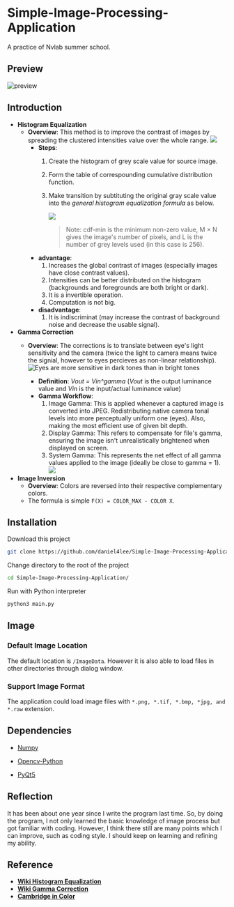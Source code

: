 # Simple-Image-Processing-Application

A practice of Nvlab summer school.

## Preview

![preview](https://i.imgur.com/eF12fsF.gif)

## Introduction

* __Histogram Equalization__
  * __Overview__: This method is to improve the contrast of images by spreading the clustered intensities value over the whole range.
    ![](https://i.imgur.com/FMpJXSm.png)
    * __Steps__:
        1. Create the histogram of grey scale value for source image.
        2. Form the table of correspounding cumulative distribution function.
        3. Make transition by subtituting the original gray scale value into the *general histogram equalization formula* as below.

            ![](https://i.imgur.com/uAKEVap.png)
             > Note: cdf-min is the minimum non-zero value, M × N gives the image's number of pixels, and L is the number of grey levels used (in this case is 256).
    * __advantage__:
        1. Increases the global contrast of images (especially images have close contrast values).
        2. Intensities can be better distributed on the histogram (backgrounds and foregrounds are both bright or dark).
        3. It is a invertible operation.
        4. Computation is not big.
    * __disadvantage__:
        1. It is indiscriminat (may increase the contrast of background noise and decrease the usable signal).
* __Gamma Correction__
  * __Overview__: The corrections is to translate between eye's light sensitivity and the camera (twice the light to camera means twice the signial, however to eyes percieves as non-linear relationship).
    ![Eyes are more sensitive in dark tones than in bright tones](https://i.imgur.com/B5ubC1p.png=200x200)

    * __Definition__: *Vout = Vin^gamma* (*Vout* is the output luminance value and *Vin* is the input/actual luminance value)
    * __Gamma Workflow__:
        1. Image Gamma: This is applied whenever a captured image is converted into JPEG. Redistributing native camera tonal levels into more perceptually uniform one (eyes). Also, making the most efficient use of given bit depth.
        2. Display Gamma: This refers to compensate for file's gamma, ensuring the image isn't unrealistically brightened when displayed on screen.
        3. System Gamma: This represents the net effect of all gamma values applied to the image (ideally be close to gamma = 1).
        ![](https://i.imgur.com/UmyDFGD.png)
* __Image Inversion__
  * __Overview__: Colors are reversed into their respective complementary colors.
  * The formula is simple `F(X) = COLOR_MAX - COLOR X`.

## Installation

Download this project

```bash
git clone https://github.com/daniel4lee/Simple-Image-Processing-Application.git
```

Change directory to the root of the project

```bash
cd Simple-Image-Processing-Application/
```

Run with Python interpreter

```bash
python3 main.py
```

## Image

### Default Image Location

The default location is `/ImageData`. However it is also able to load files in other directories through dialog window.

### Support Image Format

The application could load image files with `*.png, *.tif, *.bmp, *jpg, and *.raw` extension.

## Dependencies

* [Numpy](http://www.numpy.org/)

* [Opencv-Python](https://pypi.org/project/opencv-python/)

* [PyQt5](https://riverbankcomputing.com/software/pyqt/intro)

## Reflection

It has been about one year since I write the program last time. So, by doing the program, I not only learned the basic knowledge of image process but got familiar with coding. However, I think there still are many points which I can improve, such as coding style. I should keep on learning and refining my ability.

## Reference

* [__Wiki Histogram Equalization__](https://en.wikipedia.org/wiki/Histogram_equalization)
* [__Wiki Gamma Correction__](https://en.wikipedia.org/wiki/Gamma_correction)
* [__Cambridge in Color__](https://www.cambridgeincolour.com/tutorials/gamma-correction.htm)
